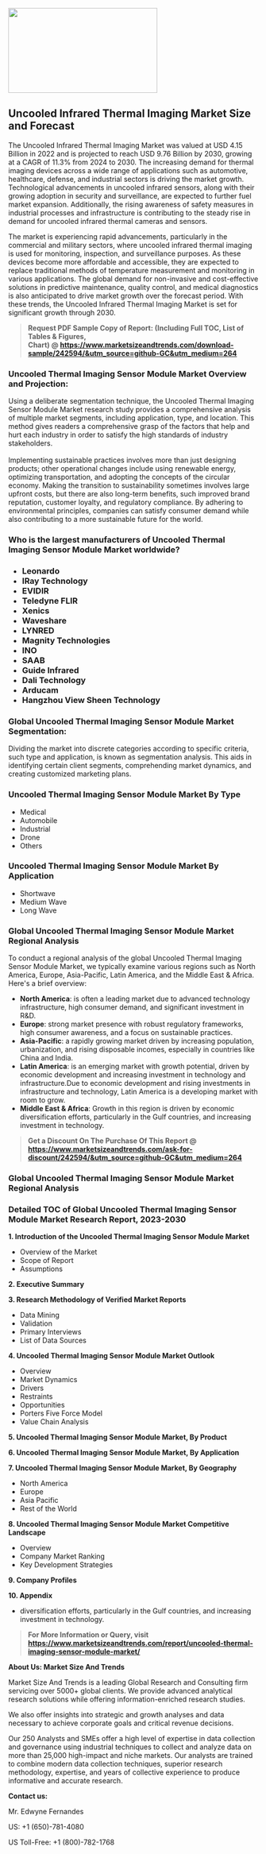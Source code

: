 <p><img class="alignnone size-medium wp-image-20088" src="https://ffe5etoiles.com/wp-content/uploads/2024/12/MST1-300x171.png" alt="" width="300" height="171" /></p><h2>Uncooled Infrared Thermal Imaging Market Size and Forecast</h2><p>The Uncooled Infrared Thermal Imaging Market was valued at USD 4.15 Billion in 2022 and is projected to reach USD 9.76 Billion by 2030, growing at a CAGR of 11.3% from 2024 to 2030. The increasing demand for thermal imaging devices across a wide range of applications such as automotive, healthcare, defense, and industrial sectors is driving the market growth. Technological advancements in uncooled infrared sensors, along with their growing adoption in security and surveillance, are expected to further fuel market expansion. Additionally, the rising awareness of safety measures in industrial processes and infrastructure is contributing to the steady rise in demand for uncooled infrared thermal cameras and sensors.</p><p>The market is experiencing rapid advancements, particularly in the commercial and military sectors, where uncooled infrared thermal imaging is used for monitoring, inspection, and surveillance purposes. As these devices become more affordable and accessible, they are expected to replace traditional methods of temperature measurement and monitoring in various applications. The global demand for non-invasive and cost-effective solutions in predictive maintenance, quality control, and medical diagnostics is also anticipated to drive market growth over the forecast period. With these trends, the Uncooled Infrared Thermal Imaging Market is set for significant growth through 2030.</p></p><blockquote id="" class=""><strong>Request PDF Sample Copy of Report: (Including Full TOC, List of Tables &amp; Figures, Chart)&nbsp;@&nbsp;<strong><a href="https://www.marketsizeandtrends.com/download-sample/242594/&utm_source=github-GC&utm_medium=264" target="_blank">https://www.marketsizeandtrends.com/download-sample/242594/&utm_source=github-GC&utm_medium=264</a></strong></strong></blockquote><h3 id="" class="">Uncooled Thermal Imaging Sensor Module Market&nbsp;Overview and Projection:</h3><p id="" class="">Using a deliberate segmentation technique, the Uncooled Thermal Imaging Sensor Module Market research study provides a comprehensive analysis of multiple market segments, including application, type, and location. This method gives readers a comprehensive grasp of the factors that help and hurt each industry in order to satisfy the high standards of industry stakeholders. <br /> <br />Implementing sustainable practices involves more than just designing products; other operational changes include using renewable energy, optimizing transportation, and adopting the concepts of the circular economy. Making the transition to sustainability sometimes involves large upfront costs, but there are also long-term benefits, such improved brand reputation, customer loyalty, and regulatory compliance. By adhering to environmental principles, companies can satisfy consumer demand while also contributing to a more sustainable future for the world.</p><h3 id="" class="">Who is the largest manufacturers of&nbsp;Uncooled Thermal Imaging Sensor Module Market worldwide?</h3><h3 class=""><p><ul><li>Leonardo </li><li> IRay Technology </li><li> EVIDIR </li><li> Teledyne FLIR </li><li> Xenics </li><li> Waveshare </li><li> LYNRED </li><li> Magnity Technologies </li><li> INO </li><li> SAAB </li><li> Guide Infrared </li><li> Dali Technology </li><li> Arducam </li><li> Hangzhou View Sheen Technology</li></ul></p></h3><h3 id="" class="">Global&nbsp;Uncooled Thermal Imaging Sensor Module Market Segmentation:</h3><p id="" class="">Dividing the market into discrete categories according to specific criteria, such type and application, is known as segmentation analysis. This aids in identifying certain client segments, comprehending market dynamics, and creating customized marketing plans.</p><h3 id="" class="">Uncooled Thermal Imaging Sensor Module Market&nbsp;By Type</h3><p><p><ul><li>Medical</li><li> Automobile</li><li> Industrial</li><li> Drone</li><li> Others</p></li></ul></p></p><h3 id="" class="">Uncooled Thermal Imaging Sensor Module Market&nbsp;By Application</h3><p class=""><p><ul><li>Shortwave</li><li> Medium Wave</li><li> Long Wave</li></ul></p></p><h3 id="" class="">Global Uncooled Thermal Imaging Sensor Module Market Regional Analysis</h3><p id="" class="">To conduct a regional analysis of the global Uncooled Thermal Imaging Sensor Module Market, we typically examine various regions such as North America, Europe, Asia-Pacific, Latin America, and the Middle East &amp; Africa. Here's a brief overview:</p><ul><li><strong>North America</strong>: is often a leading market due to advanced technology infrastructure, high consumer demand, and significant investment in R&amp;D.</li><li><strong>Europe</strong>: strong market presence with robust regulatory frameworks, high consumer awareness, and a focus on sustainable practices.</li><li><strong>Asia-Pacific</strong>: a rapidly growing market driven by increasing population, urbanization, and rising disposable incomes, especially in countries like China and India.</li><li><strong>Latin America</strong>: is an emerging market with growth potential, driven by economic development and increasing investment in technology and infrastructure.Due to economic development and rising investments in infrastructure and technology, Latin America is a developing market with room to grow.</li><li><strong>Middle East &amp; Africa</strong>: Growth in this region is driven by economic diversification efforts, particularly in the Gulf countries, and increasing investment in technology.</li></ul><blockquote id="" class=""><strong>Get a Discount On The Purchase Of This Report @ <strong><a href="https://www.marketsizeandtrends.com/ask-for-discount/242594/&utm_source=github-GC&utm_medium=264" target="_blank">https://www.marketsizeandtrends.com/ask-for-discount/242594/&utm_source=github-GC&utm_medium=264</a></strong></strong></blockquote><h3 id="" class="">Global Uncooled Thermal Imaging Sensor Module Market Regional Analysis</h3><h3 id="" class="">Detailed TOC of Global Uncooled Thermal Imaging Sensor Module Market Research Report, 2023-2030</h3><p id="" class=""><strong>1. Introduction of the Uncooled Thermal Imaging Sensor Module Market</strong></p><ul><li>Overview of the Market</li><li>Scope of Report</li><li>Assumptions</li></ul><p id="" class=""><strong>2. Executive Summary</strong></p><p id="" class=""><strong>3. Research Methodology of Verified Market Reports</strong></p><ul><li>Data Mining</li><li>Validation</li><li>Primary Interviews</li><li>List of Data Sources</li></ul><p id="" class=""><strong>4. Uncooled Thermal Imaging Sensor Module Market Outlook</strong></p><ul><li>Overview</li><li>Market Dynamics</li><li>Drivers</li><li>Restraints</li><li>Opportunities</li><li>Porters Five Force Model</li><li>Value Chain Analysis</li></ul><p id="" class=""><strong>5. Uncooled Thermal Imaging Sensor Module Market, By Product</strong></p><p id="" class=""><strong>6. Uncooled Thermal Imaging Sensor Module Market, By Application</strong></p><p id="" class=""><strong>7. Uncooled Thermal Imaging Sensor Module Market, By Geography</strong></p><ul><li>North America</li><li>Europe</li><li>Asia Pacific</li><li>Rest of the World</li></ul><p id="" class=""><strong>8. Uncooled Thermal Imaging Sensor Module Market Competitive Landscape</strong></p><ul><li>Overview</li><li>Company Market Ranking</li><li>Key Development Strategies</li></ul><p id="" class=""><strong>9. Company Profiles</strong></p><p id="" class=""><strong>10. Appendix</strong></p><ul><li>diversification efforts, particularly in the Gulf countries, and increasing investment in technology.</li></ul><blockquote id="" class=""><strong>For More Information or Query, visit <strong><strong><a href="https://www.marketsizeandtrends.com/report/uncooled-thermal-imaging-sensor-module-market/" target="_blank">https://www.marketsizeandtrends.com/report/uncooled-thermal-imaging-sensor-module-market/</a></strong></strong></strong></blockquote><p id="" class=""><strong>About Us: Market Size And Trends</strong></p><p id="" class="">Market Size And Trends is a leading Global Research and Consulting firm servicing over 5000+ global clients. We provide advanced analytical research solutions while offering information-enriched research studies.</p><p id="" class="">We also offer insights into strategic and growth analyses and data necessary to achieve corporate goals and critical revenue decisions.</p><p id="" class="">Our 250 Analysts and SMEs offer a high level of expertise in data collection and governance using industrial techniques to collect and analyze data on more than 25,000 high-impact and niche markets. Our analysts are trained to combine modern data collection techniques, superior research methodology, expertise, and years of collective experience to produce informative and accurate research.</p><p id="" class=""><strong>Contact us:</strong></p><p id="" class="">Mr. Edwyne Fernandes</p><p id="" class="">US: +1 (650)-781-4080</p><p id="" class="">US Toll-Free: +1 (800)-782-1768</p>
